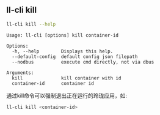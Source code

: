 ## ll-cli kill

```bash
ll-cli kill --help
```

```plain
Usage: ll-cli [options] kill container-id

Options:
  -h, --help        Displays this help.
  --default-config  default config json filepath
  --nodbus          execute cmd directly, not via dbus

Arguments:
  kill              kill container with id
  container-id      container id
```
通过kill命令可以强制退出正在运行的玲珑应用，如:

```bash
ll-cli kill <container-id>
```